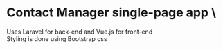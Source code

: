 # Contact Manager single-page app \
Uses Laravel for back-end and Vue.js for front-end \
Styling is done using Bootstrap css
